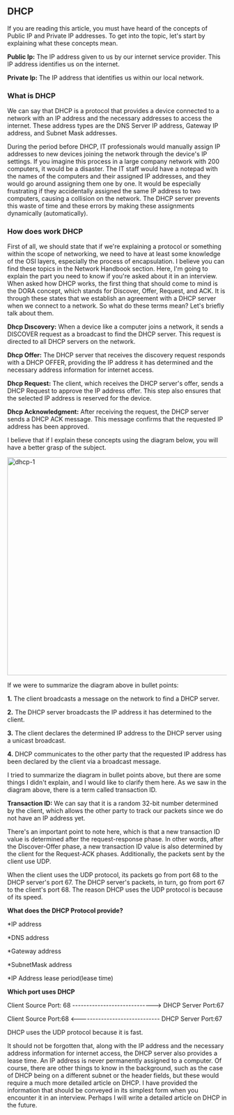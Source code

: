 ## DHCP ##   
If you are reading this article, you must have heard of the concepts of Public IP and Private IP addresses. To get into the topic, let's start by explaining what these concepts mean.

**Public Ip:** The IP address given to us by our internet service provider. This IP address identifies us on the internet.

**Private Ip:** The IP address that identifies us within our local network.

### What is DHCP ### 

We can say that DHCP is a protocol that provides a device connected to a network with an IP address and the necessary addresses to access the internet. These address types are the DNS Server IP address, Gateway IP address, and Subnet Mask addresses.

During the period before DHCP, IT professionals would manually assign IP addresses to new devices joining the network through the device's IP settings. If you imagine this process in a large company network with 200 computers, it would be a disaster. The IT staff would have a notepad with the names of the computers and their assigned IP addresses, and they would go around assigning them one by one. It would be especially frustrating if they accidentally assigned the same IP address to two computers, causing a collision on the network. The DHCP server prevents this waste of time and these errors by making these assignments dynamically (automatically).

### How does work DHCP ###

First of all, we should state that if we're explaining a protocol or something within the scope of networking, we need to have at least some knowledge of the OSI layers, especially the process of encapsulation. I believe you can find these topics in the Network Handbook section. Here, I'm going to explain the part you need to know if you're asked about it in an interview. When asked how DHCP works, the first thing that should come to mind is the DORA concept, which stands for Discover, Offer, Request, and ACK. It is through these states that we establish an agreement with a DHCP server when we connect to a network. So what do these terms mean? Let's briefly talk about them.

**Dhcp Dıscovery:** When a device like a computer joins a network, it sends a DISCOVER request as a broadcast to find the DHCP server. This request is directed to all DHCP servers on the network.

**Dhcp Offer:** The DHCP server that receives the discovery request responds with a DHCP OFFER, providing the IP address it has determined and the necessary address information for internet access. 

**Dhcp Request:** The client, which receives the DHCP server's offer, sends a DHCP Request to approve the IP address offer. This step also ensures that the selected IP address is reserved for the device.

**Dhcp Acknowledgment:** After receiving the request, the DHCP server sends a DHCP ACK message. This message confirms that the requested IP address has been approved.

I believe that if I explain these concepts using the diagram below, you will have a better grasp of the subject.

<img width="750" height="500" alt="dhcp-1" src="https://github.com/user-attachments/assets/ae12c310-23ed-4241-af3a-7baaa404c362" />

If we were to summarize the diagram above in bullet points:

**1.** The client broadcasts a message on the network to find a DHCP server.

**2.** The DHCP server broadcasts the IP address it has determined to the client.

**3.** The client declares the determined IP address to the DHCP server using a unicast broadcast.

**4.** DHCP communicates to the other party that the requested IP address has been declared by the client via a broadcast message.

I tried to summarize the diagram in bullet points above, but there are some things I didn't explain, and I would like to clarify them here. As we saw in the diagram above, there is a term called transaction ID.

**Transaction ID:** We can say that it is a random 32-bit number determined by the client, which allows the other party to track our packets since we do not have an IP address yet.

There's an important point to note here, which is that a new transaction ID value is determined after the request-response phase. In other words, after the Discover-Offer phase, a new transaction ID value is also determined by the client for the Request-ACK phases. Additionally, the packets sent by the client use UDP.

When the client uses the UDP protocol, its packets go from port 68 to the DHCP server's port 67. The DHCP server's packets, in turn, go from port 67 to the client's port 68. The reason DHCP uses the UDP protocol is because of its speed.

**What does the DHCP Protocol provide?**

*IP address

*DNS address

*Gateway address

*SubnetMask address

*IP Address lease period(lease time)

**Which port uses DHCP**

Client Source Port: 68 -----------------------------> DHCP Server Port:67

Client Source Port:68  <----------------------------- DHCP Server Port:67

DHCP uses the UDP protocol because it is fast.

It should not be forgotten that, along with the IP address and the necessary address information for internet access, the DHCP server also provides a lease time. An IP address is never permanently assigned to a computer. Of course, there are other things to know in the background, such as the case of DHCP being on a different subnet or the header fields, but these would require a much more detailed article on DHCP. I have provided the information that should be conveyed in its simplest form when you encounter it in an interview. Perhaps I will write a detailed article on DHCP in the future.











